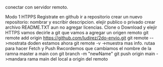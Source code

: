 conectar con servidor remoto.

Modo 1 HTPPS
	Registrate en github
	ir a repositorio
	crear un nuevo repositorio: nombrar y escribir descripcion.
	elejir publico o privado
	crear archivo README.TXT
	aun no agregar licencias.
	Clone o Download y elejir HTTPS 
	vamos decirle a git que vamos a agregar un origen remoto
		git remote add origin https://github.com/ludirez/2do-envio.git
		git remote  -->mostrata doden estamos ahora
		git remote -v ->muestra mas info. rutaa para hacer Fetch y Push
	Rwcordemos que cambiamos el nombre de la ramna master a main con git branch -m "newName"
		git push origin main		->mandara rama main del local a origin del remoto
